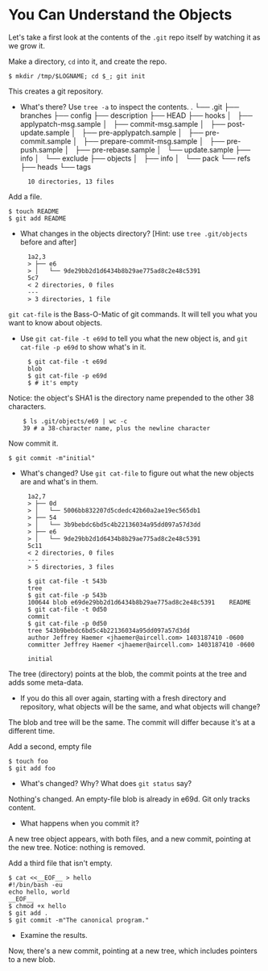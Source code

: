 You Can Understand the Objects
=============================

Let's take a first look at the contents of the `.git` repo itself
by watching it as we grow it.

Make a directory, `cd` into it, and create the repo.

    $ mkdir /tmp/$LOGNAME; cd $_; git init

This creates a git repository.

- What's there?  Use `tree -a` to inspect the contents.
        .
        └── .git
        ├── branches
        ├── config
        ├── description
        ├── HEAD
        ├── hooks
        │   ├── applypatch-msg.sample
        │   ├── commit-msg.sample
        │   ├── post-update.sample
        │   ├── pre-applypatch.sample
        │   ├── pre-commit.sample
        │   ├── prepare-commit-msg.sample
        │   ├── pre-push.sample
        │   ├── pre-rebase.sample
        │   └── update.sample
        ├── info
        │   └── exclude
        ├── objects
        │   ├── info
        │   └── pack
        └── refs
        ├── heads
        └── tags

        10 directories, 13 files

Add a file.

    $ touch README
    $ git add README

- What changes in the objects directory? [Hint: use `tree .git/objects` before and after]


        1a2,3
        > ├── e6
        > │   └── 9de29bb2d1d6434b8b29ae775ad8c2e48c5391
        5c7
        < 2 directories, 0 files
        ---
        > 3 directories, 1 file


`git cat-file` is the Bass-O-Matic of git commands. It will tell you what you want to know about objects.

- Use `git cat-file -t e69d` to tell you what the new object is,
and `git cat-file -p e69d` to show what's in it.

        $ git cat-file -t e69d
        blob
        $ git cat-file -p e69d
        $ # it's empty
Notice: the object's SHA1 is the directory name prepended to the other 38 characters.

        $ ls .git/objects/e69 | wc -c
        39 # a 38-character name, plus the newline character

Now commit it.

    $ git commit -m"initial"

- What's changed?  Use `git cat-file` to figure out what the new objects are and what's in them.

        1a2,7
        > ├── 0d
        > │   └── 5006bb832207d5cdedc42b60a2ae19ec565db1
        > ├── 54
        > │   └── 3b9bebdc6bd5c4b22136034a95dd097a57d3dd
        > ├── e6
        > │   └── 9de29bb2d1d6434b8b29ae775ad8c2e48c5391
        5c11
        < 2 directories, 0 files
        ---
        > 5 directories, 3 files

        $ git cat-file -t 543b
        tree
        $ git cat-file -p 543b
        100644 blob e69de29bb2d1d6434b8b29ae775ad8c2e48c5391	README
        $ git cat-file -t 0d50
        commit
        $ git cat-file -p 0d50
        tree 543b9bebdc6bd5c4b22136034a95dd097a57d3dd
        author Jeffrey Haemer <jhaemer@aircell.com> 1403187410 -0600
        committer Jeffrey Haemer <jhaemer@aircell.com> 1403187410 -0600

        initial

The tree (directory) points at the blob, the commit points at the tree and adds some meta-data.

- If you do this all over again, starting with a fresh directory and repository, what objects will be the same, and what objects will change?

The blob and tree will be the same. The commit will differ because it's at a different time.

Add a second, empty file

    $ touch foo
    $ git add foo

- What's changed? Why? What does `git status` say?

Nothing's changed. An empty-file blob is already in e69d. Git only tracks content.

- What happens when you commit it?

A new tree object appears, with both files, and a new commit, pointing at the new tree.
Notice: nothing is removed.

Add a third file that isn't empty.

    $ cat <<__EOF__ > hello
    #!/bin/bash -eu
    echo hello, world
    __EOF__
    $ chmod +x hello
    $ git add .
    $ git commit -m"The canonical program."

- Examine the results.

Now, there's a new commit, pointing at a new tree, which includes pointers to a new blob.
